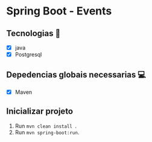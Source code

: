 <h1 allign="center">
    Spring Boot - Events
</h1>

## Tecnologias 🚀 

- [x] java
- [x] Postgresql

## Depedencias globais necessarias 💻

- [x] Maven

## Inicializar projeto

1. Run `mvn clean install `.<br />
2. Run `mvn spring-boot:run`.<br />

